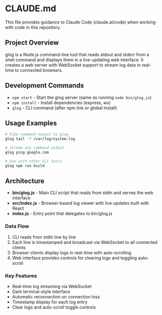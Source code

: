 # CLAUDE.md

This file provides guidance to Claude Code (claude.ai/code) when working with code in this repository.

## Project Overview

glog is a Node.js command-line tool that reads stdout and stderr from a shell command and displays them in a live-updating web interface. It creates a web server with WebSocket support to stream log data in real-time to connected browsers.

## Development Commands

- `npm start` - Start the glog server (same as running `node bin/glog.js`)
- `npm install` - Install dependencies (express, ws)
- `glog` - CLI command (after npm link or global install)

## Usage Examples

```bash
# Pipe command output to glog
glog tail -f /var/log/system.log

# Stream any command output
glog ping google.com

# Use with other CLI tools
glog npm run build
```

## Architecture

- **bin/glog.js** - Main CLI script that reads from stdin and serves the web interface
- **src/index.js** - Browser-based log viewer with live updates built with React
 - **index.js** - Entry point that delegates to bin/glog.js

### Data Flow
1. CLI reads from stdin line by line
2. Each line is timestamped and broadcast via WebSocket to all connected clients
3. Browser clients display logs in real-time with auto-scrolling
4. Web interface provides controls for clearing logs and toggling auto-scroll

### Key Features
- Real-time log streaming via WebSocket
- Dark terminal-style interface
- Automatic reconnection on connection loss
- Timestamp display for each log entry
- Clear logs and auto-scroll toggle controls
